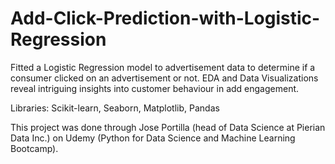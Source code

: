 # Add-Click-Prediction-with-Logistic-Regression

Fitted a Logistic Regression model to advertisement data to determine if a consumer clicked on an advertisement or not.  EDA and Data Visualizations reveal intriguing insights into customer behaviour in add engagement.  

Libraries: Scikit-learn, Seaborn, Matplotlib, Pandas

This project was done through Jose Portilla (head of Data Science at Pierian Data Inc.) on Udemy (Python for Data Science and Machine Learning Bootcamp).
